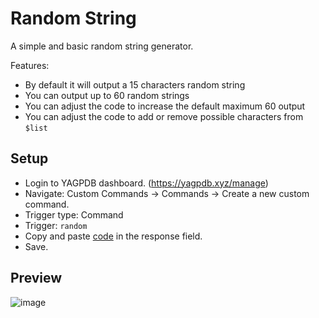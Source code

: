 # Random String
A simple and basic random string generator.

Features:
- By default it will output a 15 characters random string
- You can output up to 60 random strings
- You can adjust the code to increase the default maximum 60 output
- You can adjust the code to add or remove possible characters from `$list`

## Setup
- Login to YAGPDB dashboard. (https://yagpdb.xyz/manage)
- Navigate: Custom Commands -> Commands -> Create a new custom command.
- Trigger type: Command
- Trigger: `random`
- Copy and paste [code](https://raw.githubusercontent.com/Samillion/yagpdb-cc/main/Random%20String/randomstring.go) in the response field.
- Save.

## Preview

![image](https://github.com/Samillion/yagpdb-cc/assets/17427046/f100fac9-0d99-4e80-b083-8eb0c1c5c28a)
